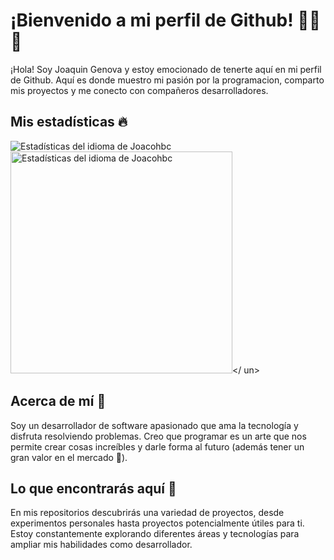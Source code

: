 # ¡Bienvenido a mi perfil de Github! 👏👏👏
¡Hola! Soy Joaquin Genova y estoy emocionado de tenerte aquí en mi perfil de Github. Aquí es donde muestro mi pasión por la programacion, comparto mis proyectos y me conecto con compañeros desarrolladores.

## Mis estadísticas 🔥
<img src="https://github-readme-stats.vercel.app/api?username=Joacohbc&theme=dark" alt="Estadísticas del idioma de Joacohbc" /> </a>
<img src="https://github-readme-stats.vercel.app/api/top-langs/?username=Joacohbc&theme=dark&layout=compact" width="355px" alt="Estadísticas del idioma de Joacohbc" /></ un>

## Acerca de mí 🤙
Soy un desarrollador de software apasionado que ama la tecnología y disfruta resolviendo problemas. Creo que programar es un arte que nos permite crear cosas increíbles y darle forma al futuro (además tener un gran valor en el mercado 🤣).

## Lo que encontrarás aquí 🧐
En mis repositorios descubrirás una variedad de proyectos, desde experimentos personales hasta proyectos potencialmente útiles para ti. Estoy constantemente explorando diferentes áreas y tecnologías para ampliar mis habilidades como desarrollador.
